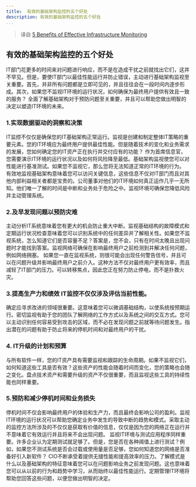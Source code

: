 ```yaml
---
title:  有效的基础架构监控的五个好处 
description: 有效的基础架构监控的五个好处 
...
```


 > 译自 [5 Benefits of Effective Infrastructure Monitoring](https://trilogytechnologies.com/5-benefits-of-effective-infrastructure-monitoring/)
## 有效的基础架构监控的五个好处 
IT部门花更多的时间来对问题进行响应，而不是在造成干扰之前就找出它们，这并不罕见。但是，要使IT部门以最佳性能运行并防止错误，主动进行基础架构监视至关重要。首先，并非所有问题都是立即可见的，并且往往会在一段时间内逐步形成。其次，如果您不监视IT环境的运行状况，如何确保为最终用户提供有效且一致的服务？ 全面了解基础架构对于预防问题至关重要，并且可以帮助您做出明智的决定以塑造IT环境的未来。 

### 1.实现数据驱动的洞察和决策 

IT监控不仅仅是确保您的IT基础架构正常运行。监视是创建和制定整体IT策略的重要元素。您的IT环境应为最终用户提供最佳性能。但是随着技术的变化和业务需求的发展，您如何确定您的IT资产正在执行并交付应有的功能？ 作为首席信息官，您需要演示IT环境的运行状况以及如何将风险降至最低。基础架构监视使您可以对性能进行基准测试。如果您不监视它，那么您将无法知道正常的IT环境的行为。 有效地监视基础架构意味着您可以访问关键信息，这些信息不仅对IT部门而且对其他内部利益相关者都是宝贵的。公司董事对他们的IT环境如何真正运作几乎一无所知。他们唯一了解的时间是中断和业务处于危险之中。监视环境可确保您降低风险并主动管理系统。 
### 2.及早发现问题以预防灾难 
主动分析IT系统意味着您有更大的机会防止重大中断。监视基础结构的故障模式和定期运行状况检查意味着您可以识别系统中的任何差异并了解相关性。如果您不监视系统，怎么知道它们是否容量不足？答案是，您不会，只有在时间太晚且出现问题时才能找到答案。监视网络可确保在影响最终用户之前检测到并解决任何问题，例如网络拥塞。 如果您一直在监视系统，则很可能会出现任何警告信号，并且可以在问题升级并影响最终用户之前介入。这种方法不仅对最终用户更有效率，而且减轻了IT部门的压力。可以转移焦点，因此您正在努力防止停电，而不是扑救火灾。 

### 3.提高生产力和绩效 IT监控不仅仅涉及评估当前性能。
确定应寻求改进的领域很重要。这意味着您可以微调基础结构，以使系统按预期运行。密切监视有助于您的团队了解网络的工作方式以及系统之间的交互方式。您可以主动识别任何容易受到攻击的区域，而不必在发现问题之前就等待问题发生。指出潜在的问题有助于防止将来的停机时间和对最终用户的干扰。 

### 4. IT升级的计划和预算 
与所有软件一样，您的IT资产具有需要监视和跟踪的生命周期。如果不监视它们，如何知道这些工具是否有效？这些资产的性能会随着时间而变化，您的策略也会随之变化。盘点技术资产和需要升级的资产不仅很重要，而且监视这些工具的持续性能也同样重要。 
### 5.预防和减少停机时间和业务损失 
停机时间不仅会影响最终用户的体验和生产力，而且最终会影响公司的盈利。监视IT环境的运行状况可以帮助您确定业务中发生的导致中断的趋势和模式。采取主动的监控方法所涉及的不仅仅是获取有价值的信息，仅仅是因为您的网络正在运行并不意味着它有效运行并且将来不会出现问题。 监视IT环境与测试应用程序同样重要。许多企业认为定期测试就足够了。但是，您是否在各种阈值上进行测试？例如，如果您不测试系统是否会过载或使用量是否足够，您如何知道您的网络是否准备好引入新软件？ CIO不断承受着提供无缝性能和提高效率的压力。了解模式是什么以及基础架构的特征意味着您可以在问题影响业务之前发现问题。这也意味着您可以从以前的行为和趋势中学习，从而始终以最佳性能运行。定期管理IT环境将帮助您回答这些问题，以便您做出明智的决定。


